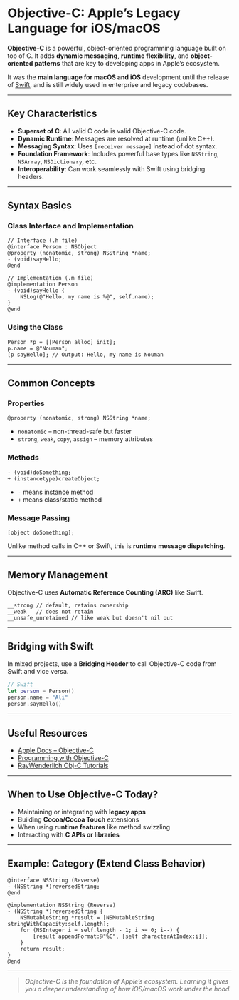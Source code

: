 # Objective-C: Apple’s Legacy Language for iOS/macOS

**Objective-C** is a powerful, object-oriented programming language built on top of C. It adds **dynamic messaging**, **runtime flexibility**, and **object-oriented patterns** that are key to developing apps in Apple’s ecosystem.

It was the **main language for macOS and iOS** development until the release of [Swift](https://developer.apple.com/swift/), and is still widely used in enterprise and legacy codebases.

---

## Key Characteristics

* **Superset of C**: All valid C code is valid Objective-C code.
* **Dynamic Runtime**: Messages are resolved at runtime (unlike C++).
* **Messaging Syntax**: Uses `[receiver message]` instead of dot syntax.
* **Foundation Framework**: Includes powerful base types like `NSString`, `NSArray`, `NSDictionary`, etc.
* **Interoperability**: Can work seamlessly with Swift using bridging headers.

---

## Syntax Basics

### Class Interface and Implementation

```objc
// Interface (.h file)
@interface Person : NSObject
@property (nonatomic, strong) NSString *name;
- (void)sayHello;
@end

// Implementation (.m file)
@implementation Person
- (void)sayHello {
    NSLog(@"Hello, my name is %@", self.name);
}
@end
```

### Using the Class

```objc
Person *p = [[Person alloc] init];
p.name = @"Nouman";
[p sayHello]; // Output: Hello, my name is Nouman
```

---

## Common Concepts

### Properties

```objc
@property (nonatomic, strong) NSString *name;
```

* `nonatomic` – non-thread-safe but faster
* `strong`, `weak`, `copy`, `assign` – memory attributes

### Methods

```objc
- (void)doSomething;
+ (instancetype)createObject;
```

* `-` means instance method
* `+` means class/static method

### Message Passing

```objc
[object doSomething];
```

Unlike method calls in C++ or Swift, this is **runtime message dispatching**.

---

## Memory Management

Objective-C uses **Automatic Reference Counting (ARC)** like Swift.

```objc
__strong // default, retains ownership
__weak   // does not retain
__unsafe_unretained // like weak but doesn't nil out
```

---

## Bridging with Swift

In mixed projects, use a **Bridging Header** to call Objective-C code from Swift and vice versa.

```swift
// Swift
let person = Person()
person.name = "Ali"
person.sayHello()
```

---

## Useful Resources

* [Apple Docs – Objective-C](https://developer.apple.com/documentation/objectivec)
* [Programming with Objective-C](https://developer.apple.com/library/archive/documentation/Cocoa/Conceptual/ProgrammingWithObjectiveC/)
* [RayWenderlich Obj-C Tutorials](https://www.raywenderlich.com/ios/paths/learn)

---

## When to Use Objective-C Today?

* Maintaining or integrating with **legacy apps**
* Building **Cocoa/Cocoa Touch** extensions
* When using **runtime features** like method swizzling
* Interacting with **C APIs or libraries**

---

## Example: Category (Extend Class Behavior)

```objc
@interface NSString (Reverse)
- (NSString *)reversedString;
@end

@implementation NSString (Reverse)
- (NSString *)reversedString {
    NSMutableString *result = [NSMutableString stringWithCapacity:self.length];
    for (NSInteger i = self.length - 1; i >= 0; i--) {
        [result appendFormat:@"%C", [self characterAtIndex:i]];
    }
    return result;
}
@end
```

---

> *Objective-C is the foundation of Apple’s ecosystem. Learning it gives you a deeper understanding of how iOS/macOS work under the hood.*
